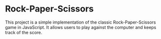# Rock-Paper-Scissors
This project is a simple implementation of the classic Rock-Paper-Scissors game in JavaScript. It allows users to play against the computer and keeps track of the score.
